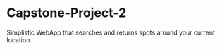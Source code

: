 # Capstone-Project-2

Simplistic WebApp that searches and returns spots around your current location.